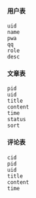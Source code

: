 #### 用户表
```
uid
name
pwa
qq
role
desc
```

#### 文章表
```
pid
uid
title
content
time
status
sort
```

#### 评论表
```
cid
pid
uid
title
content
time
```
